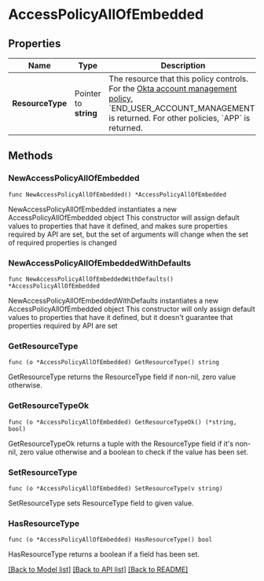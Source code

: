 # AccessPolicyAllOfEmbedded

## Properties

Name | Type | Description | Notes
------------ | ------------- | ------------- | -------------
**ResourceType** | Pointer to **string** | The resource that this policy controls. For the [Okta account management policy](https://developer.okta.com/docs/guides/okta-account-management-policy/main/#example-response), &#x60;END_USER_ACCOUNT_MANAGEMENT&#x60; is returned. For other policies, &#x60;APP&#x60; is returned. | [optional] 

## Methods

### NewAccessPolicyAllOfEmbedded

`func NewAccessPolicyAllOfEmbedded() *AccessPolicyAllOfEmbedded`

NewAccessPolicyAllOfEmbedded instantiates a new AccessPolicyAllOfEmbedded object
This constructor will assign default values to properties that have it defined,
and makes sure properties required by API are set, but the set of arguments
will change when the set of required properties is changed

### NewAccessPolicyAllOfEmbeddedWithDefaults

`func NewAccessPolicyAllOfEmbeddedWithDefaults() *AccessPolicyAllOfEmbedded`

NewAccessPolicyAllOfEmbeddedWithDefaults instantiates a new AccessPolicyAllOfEmbedded object
This constructor will only assign default values to properties that have it defined,
but it doesn't guarantee that properties required by API are set

### GetResourceType

`func (o *AccessPolicyAllOfEmbedded) GetResourceType() string`

GetResourceType returns the ResourceType field if non-nil, zero value otherwise.

### GetResourceTypeOk

`func (o *AccessPolicyAllOfEmbedded) GetResourceTypeOk() (*string, bool)`

GetResourceTypeOk returns a tuple with the ResourceType field if it's non-nil, zero value otherwise
and a boolean to check if the value has been set.

### SetResourceType

`func (o *AccessPolicyAllOfEmbedded) SetResourceType(v string)`

SetResourceType sets ResourceType field to given value.

### HasResourceType

`func (o *AccessPolicyAllOfEmbedded) HasResourceType() bool`

HasResourceType returns a boolean if a field has been set.


[[Back to Model list]](../README.md#documentation-for-models) [[Back to API list]](../README.md#documentation-for-api-endpoints) [[Back to README]](../README.md)


